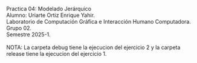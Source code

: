 Practica 04: Modelado Jerárquico<BR>
Alumno: Uriarte Ortiz Enrique Yahir.<BR>
Laboratorio de Computación Gráfica e Interacción Humano Computadora.<BR>
Grupo 02.<BR>
Semestre 2025-1.<BR>
<BR>NOTA: La carpeta debug tiene la ejecucion del ejercicio 2 y la carpeta release tiene la ejecucion del ejercicio 1.

